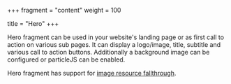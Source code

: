 +++
fragment = "content"
weight = 100

title = "Hero"
+++

Hero fragment can be used in your website's landing page or as first call to
action on various sub pages. It can display a logo/image, title, subtitle and
various call to action buttons. Additionally a background image can be
configured or particleJS can be enabled.

Hero fragment has support for [image resource
fallthrough](https://github.com/okkur/syna/blob/master/docs/README.md#image-resource-fallthrough).
